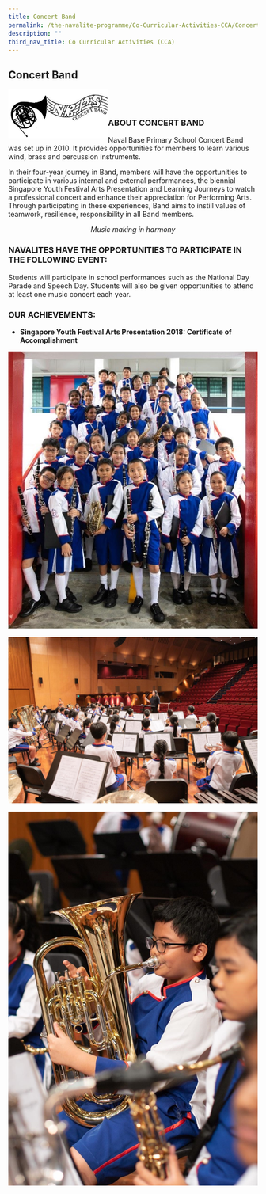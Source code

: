 ```yaml
---
title: Concert Band
permalink: /the-navalite-programme/Co-Curricular-Activities-CCA/Concert-Band/
description: ""
third_nav_title: Co Curricular Activities (CCA)
---
```

## Concert Band

<img align = "left" style="width: 40%;" src="/images/Band%20logo.jpg">

<br><br>

### ABOUT CONCERT BAND

Naval Base Primary School Concert Band was set up in 2010. It provides opportunities for members to learn various wind, brass and percussion instruments.   

In their four-year journey in Band, members will have the opportunities to participate in various internal and external performances, the biennial Singapore Youth Festival Arts Presentation and Learning Journeys to watch a professional concert and enhance their appreciation for Performing Arts. Through participating in these experiences, Band aims to instill values of teamwork, resilience, responsibility in all Band members.

_<center>Music making in harmony</center>_

### NAVALITES HAVE THE OPPORTUNITIES TO PARTICIPATE IN THE FOLLOWING EVENT:

Students will participate in school performances such as the National Day Parade and Speech Day. Students will also be given opportunities to attend at least one music concert each year.

### OUR ACHIEVEMENTS:

*   **Singapore Youth Festival Arts Presentation 2018: Certificate of Accomplishment**

![](/images/aesthetics_band.jpeg)

![](/images/band2.jpeg)

![](/images/band3.jpeg)